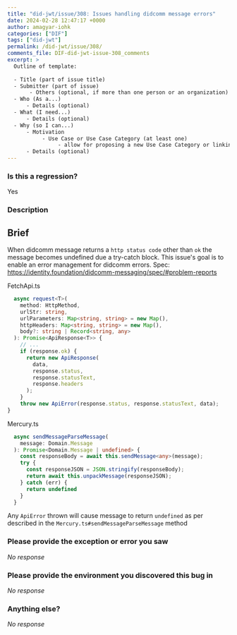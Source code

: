 ```yaml
---
title: "did-jwt/issue/308: Issues handling didcomm message errors"
date: 2024-02-28 12:47:17 +0000
author: amagyar-iohk
categories: ["DIF"]
tags: ["did-jwt"]
permalink: /did-jwt/issue/308/
comments_file: DIF-did-jwt-issue-308_comments
excerpt: >
  Outline of template:    - Title (part of issue title)  - Submitter (part of issue)       - Others (optional, if more than one person or an organization)  - Who (As a...)      - Details (optional)  - What (I need...)      - Details (optional)  - Why (so I can...)      - Motivation           - Use Case or Use Case Category (at least one)                - allow for proposing a new Use Case Category or linking to a new Use Case proposal issue      - Details (optional)
---
```

### Is this a regression?

Yes

### Description

## Brief

When didcomm message returns a `http status code` other than `ok` the message becomes undefined due a try-catch block. This issue's goal is to enable an error management for didcomm errors.
Spec: https://identity.foundation/didcomm-messaging/spec/#problem-reports

FetchApi.ts
```typescript
  async request<T>(
    method: HttpMethod,
    urlStr: string,
    urlParameters: Map<string, string> = new Map(),
    httpHeaders: Map<string, string> = new Map(),
    body?: string | Record<string, any>
  ): Promise<ApiResponse<T>> {
    // ...
    if (response.ok) {
      return new ApiResponse(
        data,
        response.status,
        response.statusText,
        response.headers
      );
    }
    throw new ApiError(response.status, response.statusText, data);
}
```

Mercury.ts
```typescript
  async sendMessageParseMessage(
    message: Domain.Message
  ): Promise<Domain.Message | undefined> {
    const responseBody = await this.sendMessage<any>(message);
    try {
      const responseJSON = JSON.stringify(responseBody);
      return await this.unpackMessage(responseJSON);
    } catch (err) {
      return undefined
    }
  }
```

Any `ApiError` thrown will cause message to return `undefined` as per described in the `Mercury.ts#sendMessageParseMessage` method

### Please provide the exception or error you saw

_No response_

### Please provide the environment you discovered this bug in

_No response_

### Anything else?

_No response_